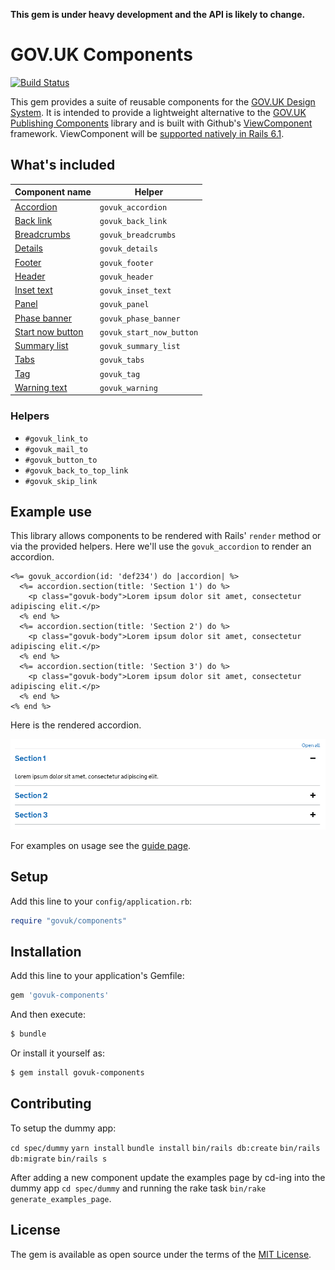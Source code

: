 **This gem is under heavy development and the API is likely to change.**

# GOV.UK Components

[![Build Status](https://travis-ci.com/DFE-Digital/govuk-components.svg?branch=master)](https://travis-ci.com/DFE-Digital/govuk-components)

This gem provides a suite of reusable components for the [GOV.UK Design System](https://design-system.service.gov.uk/). It is intended to provide a lightweight alternative to the [GOV.UK Publishing Components](https://github.com/alphagov/govuk_publishing_components) library and is built with Github's [ViewComponent](https://github.com/github/view_component) framework.  ViewComponent will be [supported natively in Rails 6.1](https://edgeguides.rubyonrails.org/layouts_and_rendering.html#rendering-objects).

## What's included

| Component name                                                         | Helper                   |
| --------------                                                         | ------                   |
| [Accordion](app/components/govuk_component/accordion.rb)               | `govuk_accordion`        |
| [Back link](app/components/govuk_component/back_link.rb)               | `govuk_back_link`        |
| [Breadcrumbs](app/components/govuk_component/breadcrumbs.rb)           | `govuk_breadcrumbs`      |
| [Details](app/components/govuk_component/details.rb)                   | `govuk_details`          |
| [Footer](app/components/govuk_component/footer.rb)                     | `govuk_footer`           |
| [Header](app/components/govuk_component/header.rb)                     | `govuk_header`           |
| [Inset text](app/components/govuk_component/inset_text.rb)             | `govuk_inset_text`       |
| [Panel](app/components/govuk_component/panel.rb)                       | `govuk_panel`            |
| [Phase banner](app/components/govuk_component/phase_banner.rb)         | `govuk_phase_banner`     |
| [Start now button](app/components/govuk_component/start_now_button.rb) | `govuk_start_now_button` |
| [Summary list](app/components/govuk_component/summary_list.rb)         | `govuk_summary_list`     |
| [Tabs](app/components/govuk_component/tabs.rb)                         | `govuk_tabs`             |
| [Tag](app/components/govuk_component/tag.rb)                           | `govuk_tag`              |
| [Warning text](app/components/govuk_component/warning.rb)              | `govuk_warning`          |

### Helpers

* `#govuk_link_to`
* `#govuk_mail_to`
* `#govuk_button_to`
* `#govuk_back_to_top_link`
* `#govuk_skip_link`

## Example use

This library allows components to be rendered with Rails' `render` method or via the provided helpers. Here we'll use the `govuk_accordion` to render an accordion.

```erb
<%= govuk_accordion(id: 'def234') do |accordion| %>
  <%= accordion.section(title: 'Section 1') do %>
    <p class="govuk-body">Lorem ipsum dolor sit amet, consectetur adipiscing elit.</p>
  <% end %>
  <%= accordion.section(title: 'Section 2') do %>
    <p class="govuk-body">Lorem ipsum dolor sit amet, consectetur adipiscing elit.</p>
  <% end %>
  <%= accordion.section(title: 'Section 3') do %>
    <p class="govuk-body">Lorem ipsum dolor sit amet, consectetur adipiscing elit.</p>
  <% end %>
<% end %>
```

Here is the rendered accordion.

![Accordion preview](docs/images/accordion.png)

For examples on usage see the [guide page](https://dfe-digital.github.io/govuk-components/).

## Setup

Add this line to your `config/application.rb`:

```ruby
require "govuk/components"
```

## Installation

Add this line to your application's Gemfile:

```ruby
gem 'govuk-components'
```

And then execute:
```bash
$ bundle
```

Or install it yourself as:
```bash
$ gem install govuk-components
```

## Contributing

To setup the dummy app:

`cd spec/dummy`
`yarn install`
`bundle install`
`bin/rails db:create`
`bin/rails db:migrate`
`bin/rails s`

After adding a new component update the examples page by cd-ing into the dummy app `cd spec/dummy` and running the rake task `bin/rake generate_examples_page`.

## License

The gem is available as open source under the terms of the [MIT License](https://opensource.org/licenses/MIT).
